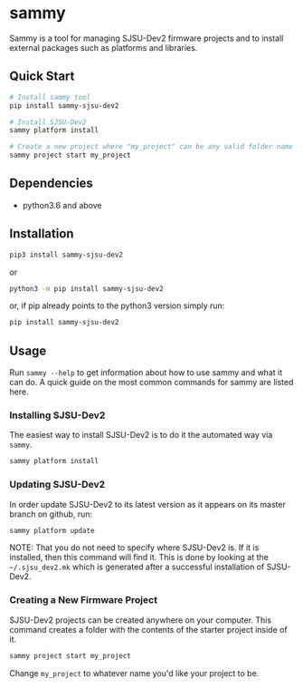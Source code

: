 # sammy

Sammy is a tool for managing SJSU-Dev2 firmware projects and to install external
packages such as platforms and libraries.

## Quick Start

```bash
# Install sammy tool
pip install sammy-sjsu-dev2

# Install SJSU-Dev2
sammy platform install

# Create a new project where "my_project" can be any valid folder name
sammy project start my_project
```

## Dependencies

* python3.6 and above

## Installation

```bash
pip3 install sammy-sjsu-dev2
```

or

```bash
python3 -m pip install sammy-sjsu-dev2
```

or, if pip already points to the python3 version simply run:

```bash
pip install sammy-sjsu-dev2
```

## Usage

Run `sammy --help` to get information about how to use sammy and what it can do.
A quick guide on the most common commands for sammy are listed here.

### Installing SJSU-Dev2

The easiest way to install SJSU-Dev2 is to do it the automated way via `sammy`.

```bash
sammy platform install
```

### Updating SJSU-Dev2

In order update SJSU-Dev2 to its latest version as it appears on its master
branch on github, run:

```bash
sammy platform update
```

NOTE: That you do not need to specify where SJSU-Dev2 is. If it is installed,
then this command will find it. This is done by looking at the
`~/.sjsu_dev2.mk` which is generated after a successful installation of
SJSU-Dev2.

### Creating a New Firmware Project

SJSU-Dev2 projects can be created anywhere on your computer. This command
creates a folder with the contents of the starter project inside of it.

```bash
sammy project start my_project
```

Change `my_project` to whatever name you'd like your project to be.
